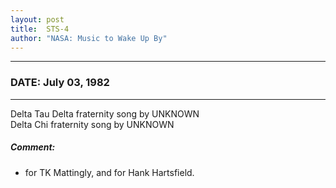 ```yaml
---
layout: post
title:  STS-4
author: "NASA: Music to Wake Up By"
---
```


----
### DATE: July 03, 1982
----
Delta Tau Delta fraternity song by UNKNOWN<br />Delta Chi fraternity song by UNKNOWN

##### Comment:
* for TK Mattingly, and
for Hank Hartsfield.
